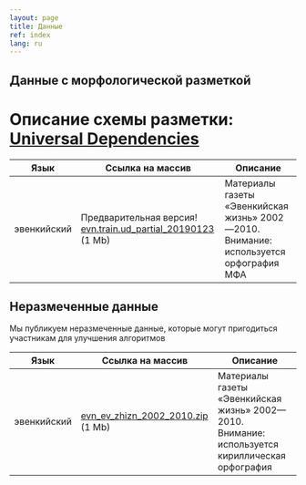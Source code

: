 ```yaml
---
layout: page
title: Данные
ref: index
lang: ru
---
```



## Данные с морфологической разметкой
# Описание схемы разметки: [Universal Dependencies](https://universaldependencies.org/format.html)


| Язык        | Ссылка на массив           | Описание  |
|-------|--------|---------|
| эвенкийский      | Предварительная версия! [evn.train.ud_partial_20190123](https://github.com/lowresource-lang-eval/morphology_scripts/blob/master/data/evk.train.ud?raw=true) (1 Mb) | Материалы газеты «Эвенкийская жизнь» 2002—2010. Внимание: используется орфография МФА |


## Неразмеченные данные
Мы публикуем неразмеченные данные, которые могут пригодиться участникам для улучшения алгоритмов


| Язык        | Ссылка на массив           | Описание  |
|-------|--------|---------|
| эвенкийский      |  [evn_ev_zhizn_2002_2010.zip](https://drive.google.com/open?id=1he2q6RncA_NKHPIJjSzlkK-2qgEFTiCG) (1 Mb) | Материалы газеты «Эвенкийская жизнь» 2002—2010. Внимание: используется кириллическая орфография |
